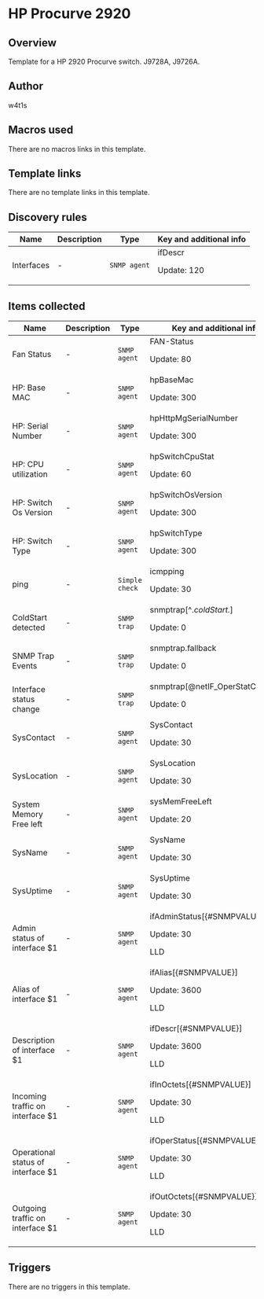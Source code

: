 # HP Procurve 2920

## Overview

Template for a HP 2920 Procurve switch. J9728A, J9726A.



## Author

w4t1s

## Macros used

There are no macros links in this template.

## Template links

There are no template links in this template.

## Discovery rules

|Name|Description|Type|Key and additional info|
|----|-----------|----|----|
|Interfaces|<p>-</p>|`SNMP agent`|ifDescr<p>Update: 120</p>|
## Items collected

|Name|Description|Type|Key and additional info|
|----|-----------|----|----|
|Fan Status|<p>-</p>|`SNMP agent`|FAN-Status<p>Update: 80</p>|
|HP: Base MAC|<p>-</p>|`SNMP agent`|hpBaseMac<p>Update: 300</p>|
|HP: Serial Number|<p>-</p>|`SNMP agent`|hpHttpMgSerialNumber<p>Update: 300</p>|
|HP: CPU utilization|<p>-</p>|`SNMP agent`|hpSwitchCpuStat<p>Update: 60</p>|
|HP: Switch Os Version|<p>-</p>|`SNMP agent`|hpSwitchOsVersion<p>Update: 300</p>|
|HP: Switch Type|<p>-</p>|`SNMP agent`|hpSwitchType<p>Update: 300</p>|
|ping|<p>-</p>|`Simple check`|icmpping<p>Update: 30</p>|
|ColdStart detected|<p>-</p>|`SNMP trap`|snmptrap[^.*coldStart.*]<p>Update: 0</p>|
|SNMP Trap Events|<p>-</p>|`SNMP trap`|snmptrap.fallback<p>Update: 0</p>|
|Interface status change|<p>-</p>|`SNMP trap`|snmptrap[@netIF_OperStatChange]<p>Update: 0</p>|
|SysContact|<p>-</p>|`SNMP agent`|SysContact<p>Update: 30</p>|
|SysLocation|<p>-</p>|`SNMP agent`|SysLocation<p>Update: 30</p>|
|System Memory Free left|<p>-</p>|`SNMP agent`|sysMemFreeLeft<p>Update: 20</p>|
|SysName|<p>-</p>|`SNMP agent`|SysName<p>Update: 30</p>|
|SysUptime|<p>-</p>|`SNMP agent`|SysUptime<p>Update: 30</p>|
|Admin status of interface $1|<p>-</p>|`SNMP agent`|ifAdminStatus[{#SNMPVALUE}]<p>Update: 30</p><p>LLD</p>|
|Alias of interface $1|<p>-</p>|`SNMP agent`|ifAlias[{#SNMPVALUE}]<p>Update: 3600</p><p>LLD</p>|
|Description of interface $1|<p>-</p>|`SNMP agent`|ifDescr[{#SNMPVALUE}]<p>Update: 3600</p><p>LLD</p>|
|Incoming traffic on interface $1|<p>-</p>|`SNMP agent`|ifInOctets[{#SNMPVALUE}]<p>Update: 30</p><p>LLD</p>|
|Operational status of interface $1|<p>-</p>|`SNMP agent`|ifOperStatus[{#SNMPVALUE}]<p>Update: 30</p><p>LLD</p>|
|Outgoing traffic on interface $1|<p>-</p>|`SNMP agent`|ifOutOctets[{#SNMPVALUE}]<p>Update: 30</p><p>LLD</p>|
## Triggers

There are no triggers in this template.

